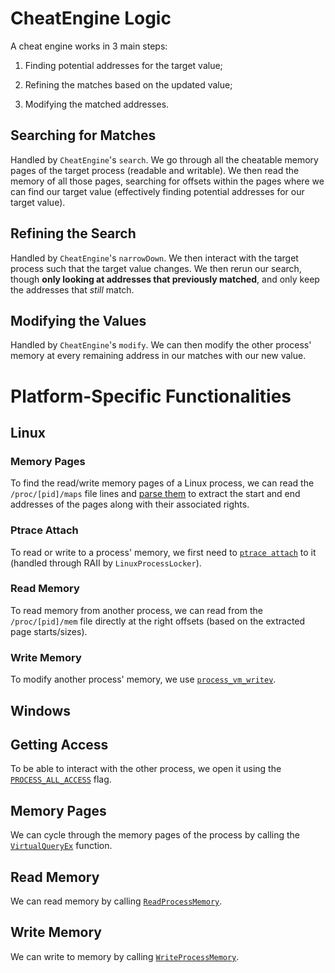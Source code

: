 # CheatEngine Logic
A cheat engine works in 3 main steps:

1. Finding potential addresses for the target value;

2. Refining the matches based on the updated value;

3. Modifying the matched addresses.

## Searching for Matches
Handled by `CheatEngine`'s `search`. We go through all the cheatable memory pages of the target process
(readable and writable). We then read the memory of all those pages, searching for offsets within the pages
where we can find our target value (effectively finding potential addresses for our target value).

## Refining the Search
Handled by `CheatEngine`'s `narrowDown`. We then interact with the target process such that the target value changes. We then rerun our search, though
**only looking at addresses that previously matched**, and only keep the addresses that *still* match.

## Modifying the Values
Handled by `CheatEngine`'s `modify`.
We can then modify the other process' memory at every remaining address in our matches with our new value.

# Platform-Specific Functionalities

## Linux
### Memory Pages
To find the read/write memory pages of a Linux process, we can read the `/proc/[pid]/maps` file lines and [parse them](https://stackoverflow.com/a/1401595)
to extract the start and end addresses of the pages along with their associated rights.

### Ptrace Attach
To read or write to a process' memory, we first need to [`ptrace attach`](http://man7.org/linux/man-pages/man2/ptrace.2.html) to
it (handled through RAII by `LinuxProcessLocker`).

### Read Memory
To read memory from another process, we can read from the `/proc/[pid]/mem` file directly at the right offsets (based
on the extracted page starts/sizes).

### Write Memory
To modify another process' memory, we use [`process_vm_writev`](https://linux.die.net/man/2/process_vm_writev).

## Windows
## Getting Access
To be able to interact with the other process, we open it using the [`PROCESS_ALL_ACCESS`](https://msdn.microsoft.com/en-us/library/windows/desktop/ms684880(v=vs.85).aspx)
flag.

## Memory Pages
We can cycle through the memory pages of the process by calling the [`VirtualQueryEx`](https://msdn.microsoft.com/en-us/library/windows/desktop/aa366907(v=vs.85).aspx)
function.

## Read Memory
We can read memory by calling [`ReadProcessMemory`](https://msdn.microsoft.com/en-us/library/windows/desktop/ms680553(v=vs.85).aspx).

## Write Memory
We can write to memory by calling [`WriteProcessMemory`](https://msdn.microsoft.com/en-us/library/windows/desktop/ms681674(v=vs.85).aspx).
